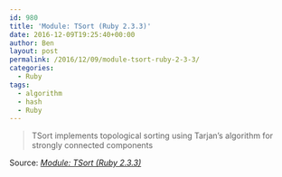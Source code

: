 ```yaml
---
id: 980
title: 'Module: TSort (Ruby 2.3.3)'
date: 2016-12-09T19:25:40+00:00
author: Ben
layout: post
permalink: /2016/12/09/module-tsort-ruby-2-3-3/
categories:
  - Ruby
tags:
  - algorithm
  - hash
  - Ruby
---
```

> TSort implements topological sorting using Tarjan&#8217;s algorithm for strongly connected components

Source: _[Module: TSort (Ruby 2.3.3)](http://ruby-doc.org/stdlib-2.3.3/libdoc/tsort/rdoc/TSort.html)_
